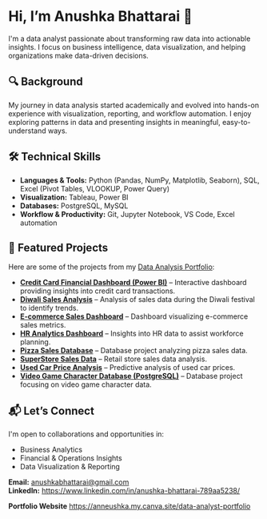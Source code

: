 # Hi, I’m Anushka Bhattarai 👋

I'm a data analyst passionate about transforming raw data into actionable insights. I focus on business intelligence, data visualization, and helping organizations make data-driven decisions.

## 🔍 Background

My journey in data analysis started academically and evolved into hands-on experience with visualization, reporting, and workflow automation. I enjoy exploring patterns in data and presenting insights in meaningful, easy-to-understand ways.

## 🛠️ Technical Skills

- **Languages & Tools:** Python (Pandas, NumPy, Matplotlib, Seaborn), SQL, Excel (Pivot Tables, VLOOKUP, Power Query)
- **Visualization:** Tableau, Power BI
- **Databases:** PostgreSQL, MySQL
- **Workflow & Productivity:** Git, Jupyter Notebook, VS Code, Excel automation

## 📁 Featured Projects

Here are some of the projects from my [Data Analysis Portfolio](https://github.com/anushkabhattarai/Data-Analysis-Portfolio):

- **[Credit Card Financial Dashboard (Power BI)](https://github.com/anushkabhattarai/Data-Analysis-Portfolio/tree/main/Credit%20Card%20Financial%20Dashboard%20Power%20Bi%20Project)** – Interactive dashboard providing insights into credit card transactions.
- **[Diwali Sales Analysis](https://github.com/anushkabhattarai/Data-Analysis-Portfolio/tree/main/Diwali%20Sales%20Analysis)** – Analysis of sales data during the Diwali festival to identify trends.
- **[E-commerce Sales Dashboard](https://github.com/anushkabhattarai/Data-Analysis-Portfolio/tree/main/E-commerce%20Sales%20Dashboard)** – Dashboard visualizing e-commerce sales metrics.
- **[HR Analytics Dashboard](https://github.com/anushkabhattarai/Data-Analysis-Portfolio/tree/main/HR%20Analytics%20Dashboard)** – Insights into HR data to assist workforce planning.
- **[Pizza Sales Database](https://github.com/anushkabhattarai/Data-Analysis-Portfolio/tree/main/Pizza%20Sales%20DB)** – Database project analyzing pizza sales data.
- **[SuperStore Sales Data](https://github.com/anushkabhattarai/Data-Analysis-Portfolio/tree/main/SuperStore%20Sales%20Data)** – Retail store sales data analysis.
- **[Used Car Price Analysis](https://github.com/anushkabhattarai/Data-Analysis-Portfolio/tree/main/Used%20Car%20Price)** – Predictive analysis of used car prices.
- **[Video Game Character Database (PostgreSQL)](https://github.com/anushkabhattarai/Data-Analysis-Portfolio/tree/main/Video%20Game%20Character%20Database%20%E2%80%93%20PostgreSQL%20Project)** – Database project focusing on video game character data.

## 📬 Let’s Connect

I'm open to collaborations and opportunities in:

- Business Analytics  
- Financial & Operations Insights  
- Data Visualization & Reporting  

**Email:** anushkabhattarai@gmail.com  
**LinkedIn:** https://www.linkedin.com/in/anushka-bhattarai-789aa5238/

**Portfolio Website** https://anneushka.my.canva.site/data-analyst-portfolio

